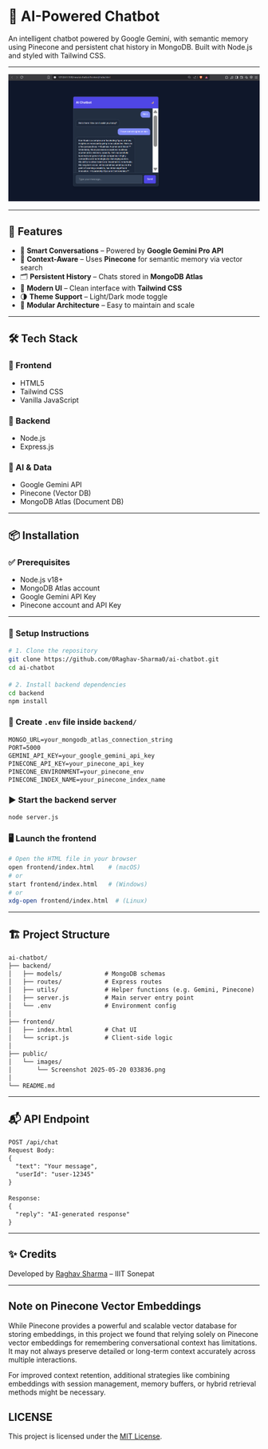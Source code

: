 # 🤖 AI-Powered Chatbot

An intelligent chatbot powered by Google Gemini, with semantic memory using Pinecone and persistent chat history in MongoDB. Built with Node.js and styled with Tailwind CSS.

---
<p align="center">
  <img src="ai-chatbot/public/images/yoyo.png" alt="Chatbot Screenshot" width="600"/>
</p>

---

## 🚀 Features

- 💬 **Smart Conversations** – Powered by **Google Gemini Pro API**
- 🧠 **Context-Aware** – Uses **Pinecone** for semantic memory via vector search
- 🗂 **Persistent History** – Chats stored in **MongoDB Atlas**
- 🎨 **Modern UI** – Clean interface with **Tailwind CSS**
- 🌗 **Theme Support** – Light/Dark mode toggle
- 🧱 **Modular Architecture** – Easy to maintain and scale

---

## 🛠 Tech Stack

### 🔹 Frontend
- HTML5
- Tailwind CSS
- Vanilla JavaScript

### 🔸 Backend
- Node.js
- Express.js

### 🧠 AI & Data
- Google Gemini API
- Pinecone (Vector DB)
- MongoDB Atlas (Document DB)

---

## 📦 Installation

### ✅ Prerequisites

- Node.js v18+
- MongoDB Atlas account
- Google Gemini API Key
- Pinecone account and API Key

---

### 🔧 Setup Instructions

```bash
# 1. Clone the repository
git clone https://github.com/0Raghav-Sharma0/ai-chatbot.git
cd ai-chatbot

# 2. Install backend dependencies
cd backend
npm install
```

### 📁 Create `.env` file inside `backend/`

```env
MONGO_URL=your_mongodb_atlas_connection_string
PORT=5000
GEMINI_API_KEY=your_google_gemini_api_key
PINECONE_API_KEY=your_pinecone_api_key
PINECONE_ENVIRONMENT=your_pinecone_env
PINECONE_INDEX_NAME=your_pinecone_index_name
```

### ▶️ Start the backend server

```bash
node server.js
```

### 🖥 Launch the frontend

```bash
# Open the HTML file in your browser
open frontend/index.html    # (macOS)
# or
start frontend/index.html   # (Windows)
# or
xdg-open frontend/index.html  # (Linux)
```

---

## 🏗 Project Structure

```
ai-chatbot/
├── backend/
│   ├── models/            # MongoDB schemas
│   ├── routes/            # Express routes
│   ├── utils/             # Helper functions (e.g. Gemini, Pinecone)
│   ├── server.js          # Main server entry point
│   └── .env               # Environment config
│
├── frontend/
│   ├── index.html         # Chat UI
│   └── script.js          # Client-side logic
│
├── public/
│   └── images/
│       └── Screenshot 2025-05-20 033836.png
│
└── README.md
```

---

## 📬 API Endpoint

```
POST /api/chat
Request Body:
{
  "text": "Your message",
  "userId": "user-12345"
}

Response:
{
  "reply": "AI-generated response"
}
```

---

## ✨ Credits

Developed by [Raghav Sharma](https://github.com/0Raghav-Sharma0) – IIIT Sonepat

---

## Note on Pinecone Vector Embeddings

While Pinecone provides a powerful and scalable vector database for storing embeddings, in this project we found that relying solely on Pinecone vector embeddings for remembering conversational context has limitations. It may not always preserve detailed or long-term context accurately across multiple interactions.

For improved context retention, additional strategies like combining embeddings with session management, memory buffers, or hybrid retrieval methods might be necessary.


## LICENSE

This project is licensed under the [MIT License](./ai-chatbot/LICENSE).
